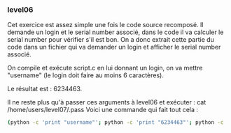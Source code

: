 ### level06

Cet exercice est assez simple une fois le code source recomposé.
Il demande un login et le serial number associé, dans le code il va calculer le serial number pour vérifier s'il est bon.
On a donc extrait cette partie du code dans un fichier qui va demander un login et afficher le serial number associé.

On compile et exécute script.c en lui donnant un login, on va mettre "username" (le login doit faire au moins 6 caractères).

Le résultat est : 6234463.

Il ne reste plus qu'à passer ces arguments à level06 et exécuter : cat /home/users/level07/.pass
Voici une commande qui fait tout cela :

```bash
(python -c 'print "username"'; python -c 'print "6234463"'; python -c 'print "cat /home/users/level07/.pass"') | ./level06
```